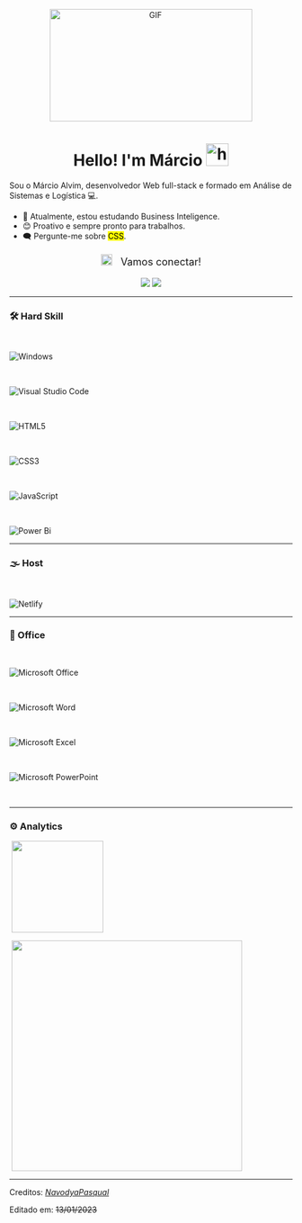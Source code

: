 <p align="center">
<img alt="GIF" src="https://media2.giphy.com/media/qgQUggAC3Pfv687qPC/giphy.gif" height="200" width="360" />
 <p/>
<h1 align="center"> Hello! I'm Márcio <img src="https://github.com/nixin72/nixin72/blob/master/wave.gif" width="40px" alt="hi"></h1>

Sou o Márcio Alvim, desenvolvedor Web full-stack e formado em Análise de Sistemas e Logística 💻.

<!-- TODO: Add last video link -->

- :telescope: Atualmente, estou estudando Business Inteligence.
- :blush: Proativo e sempre pronto para trabalhos.
- :left_speech_bubble: Pergunte-me sobre <mark>CSS</mark>.

<div align="center">
  <p style="font-size: large;"><img src="https://gifs.eco.br/wp-content/uploads/2022/07/gifs-de-aperto-de-mao-14.gif" height="20px"> &nbsp; Vamos conectar!</p>
  <a target="_blank" href="https://www.linkedin.com/in/márcio-alvim-562b68115/"><img src="https://img.shields.io/badge/linkedin-%230077B5.svg?&style=for-the-badge&logo=linkedin&logoColor=white" /></a>
  <a href="mailto:mlopesalvim@gmail.com"><img src="https://img.shields.io/badge/Gmail-D14836?style=for-the-badge&logo=gmail&logoColor=white" /></a>
</div>

<hr>

### 🛠 Hard Skill
<br>

![Windows](https://img.shields.io/badge/Windows-0078D6?style=for-the-badge&logo=windows&logoColor=white)

<br>

![Visual Studio Code](https://img.shields.io/badge/Visual%20Studio%20Code-0078d7.svg?style=for-the-badge&logo=visual-studio-code&logoColor=white)

<br>

![HTML5](https://img.shields.io/badge/html5-%23E34F26.svg?style=for-the-badge&logo=html5&logoColor=white)

<br>

![CSS3](https://img.shields.io/badge/css3-%231572B6.svg?style=for-the-badge&logo=css3&logoColor=white)

<br>

![JavaScript](https://img.shields.io/badge/javascript-%23323330.svg?style=for-the-badge&logo=javascript&logoColor=%23F7DF1E)

<br>

![Power Bi](https://img.shields.io/badge/power_bi-F2C811?style=for-the-badge&logo=powerbi&logoColor=black)

<hr>

### 🌫️ Host
<br>

![Netlify](https://img.shields.io/badge/netlify-%23000000.svg?style=for-the-badge&logo=netlify&logoColor=#00C7B7)

<hr>

### 🏢 Office
<br>

![Microsoft Office](https://img.shields.io/badge/Microsoft_Office-D83B01?style=for-the-badge&logo=microsoft-office&logoColor=white)

<br>

![Microsoft Word](https://img.shields.io/badge/Microsoft_Word-2B579A?style=for-the-badge&logo=microsoft-word&logoColor=white)

<br>

![Microsoft Excel](https://img.shields.io/badge/Microsoft_Excel-217346?style=for-the-badge&logo=microsoft-excel&logoColor=white)

<br>

![Microsoft PowerPoint](https://img.shields.io/badge/Microsoft_PowerPoint-B7472A?style=for-the-badge&logo=microsoft-powerpoint&logoColor=white)

<br>

<hr>

### ⚙️ Analytics
 
<p> <img align="center" src="https://github-readme-stats-alpha-nine-47.vercel.app/api?username=Marcio-web&theme=light&show_icons=true" style="height: 163px;"/></p>
<p>&nbsp;<img align="center" src="https://github-readme-stats-alpha-nine-47.vercel.app/api/top-langs/?username=Marcio-web&theme=light&layout=compact" width="410" /></p>

------
Creditos: <em> [NavodyaPasqual](https://github.com/NavodyaPasqual) </em>

Editado em: <del>13/01/2023</del>

<!--
**Marcio-web/Marcio-web** is a ✨ _special_ ✨ repository because its `README.md` (this file) appears on your GitHub profile.

Here are some ideas to get you started:

- 🔭 I’m currently working on ...
- 🌱 I’m currently learning ...
- 👯 I’m looking to collaborate on ...
- 🤔 I’m looking for help with ...
- 💬 Ask me about ...
- 📫 How to reach me: ...
- 😄 Pronouns: ...
- ⚡ Fun fact: ...
-->
